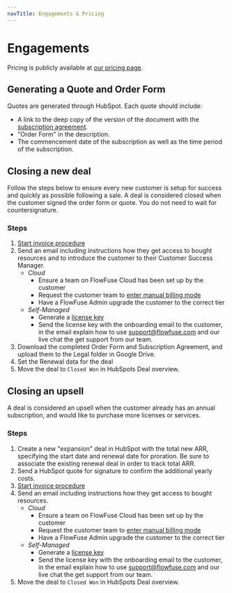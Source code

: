```yaml
---
navTitle: Engagements & Pricing
---
```


# Engagements

Pricing is publicly available at [our pricing page](/pricing/).

## Generating a Quote and Order Form

Quotes are generated through HubSpot. Each quote should include:
- A link to the deep copy of the version of the document with the [subscription agreement](/handbook/customer/sales/legal/#subscription-agreement).
- "Order Form" in the description.
- The commencement date of the subscription as well as the time period of the subscription.

## Closing a new deal

Follow the steps below to ensure every new customer is setup for success and
quickly as possible following a sale. A deal is considered closed when the
customer signed the order form or quote. You do not need to wait for 
countersignature.

### Steps

1. [Start invoice procedure](/handbook/operations/billing/#creating-an-invoice)
1. Send an email including instructions how they get access to bought resources and to introduce the customer to their Customer Success Manager.
   * *Cloud*
      * Ensure a team on FlowFuse Cloud has been set up by the customer
      * Request the customer team to [enter manual billing mode](/handbook/operations/accounts/#internal-teams-and-contracted-revenue)
      * Have a FlowFuse Admin upgrade the customer to the correct tier
   * *Self-Managed*
      * Generate a [license key](../sales/meetings/poc.md#generating-a-license)
      * Send the license key with the onboarding email to the customer, in the email explain how to use support@flowfuse.com and our live chat the get support from our team.
1. Download the completed Order Form and Subscription Agreement, and upload them to the Legal folder in Google Drive.
1. Set the Renewal data for the deal
1. Move the deal to `Closed Won` in HubSpots Deal overview.

## Closing an upsell

A deal is considered an upsell when the customer already has an annual subscription, and would like to purchase more licenses or services.

### Steps

1. Create a new "expansion" deal in HubSpot with the total new ARR, specifying the start date and renewal date for proration. Be sure to associate the existing renewal deal in order to track total ARR.
1. Send a HubSpot quote for signature to confirm the additional yearly costs.
1. [Start invoice procedure](/handbook/operations/billing/#creating-an-invoice)
1. Send an email including instructions how they get access to bought resources.
   * *Cloud*
      * Ensure a team on FlowFuse Cloud has been set up by the customer
      * Request the customer team to [enter manual billing mode](/handbook/operations/accounts/#internal-teams-and-contracted-revenue)
      * Have a FlowFuse Admin upgrade the customer to the correct tier
   * *Self-Managed*
      * Generate a [license key](../sales/meetings/poc.md#generating-a-license)
      * Send the license key with the onboarding email to the customer, in the email explain how to use support@flowfuse.com and our live chat the get support from our team.
1. Move the deal to `Closed Won` in HubSpots Deal overview.
